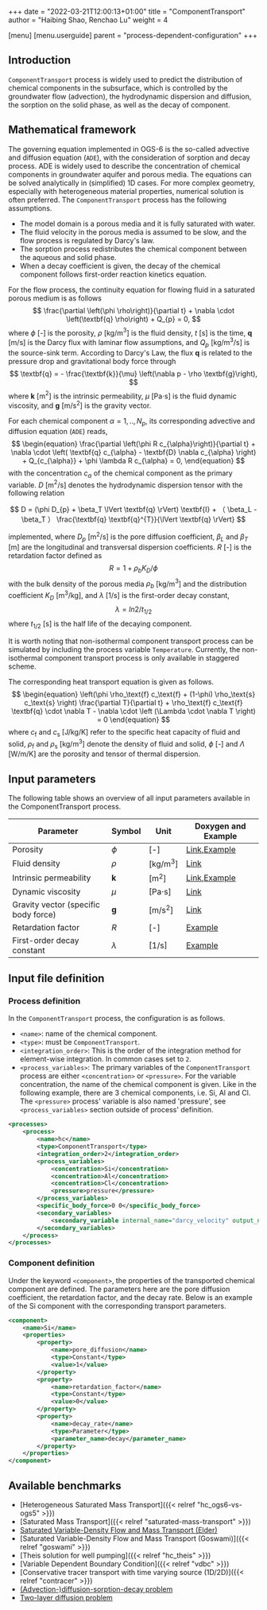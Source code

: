 +++
date = "2022-03-21T12:00:13+01:00"
title = "ComponentTransport"
author = "Haibing Shao, Renchao Lu"
weight = 4

[menu]
  [menu.userguide]
    parent = "process-dependent-configuration"
+++

## Introduction

`ComponentTransport` process is widely used to predict the distribution of chemical components in the subsurface, which is controlled by the groundwater flow (advection), the hydrodynamic dispersion and diffusion, the sorption on the solid phase, as well as the decay of component.

## Mathematical framework

The governing equation implemented in OGS-6 is the so-called advective and diffusion equation (`ADE`), with the consideration of sorption and decay process. ADE is widely used to describe the concentration of chemical components in groundwater aquifer and porous media. The equations can be solved analytically in (simplified) 1D cases. For more complex geometry, especially with heterogeneous material properties, numerical solution is often preferred. The `ComponentTransport` process has the following assumptions.

* The model domain is a porous media and it is fully saturated with water.
* The fluid velocity in the porous media is assumed to be slow, and the flow process is regulated by Darcy's law.
* The sorption process redistributes the chemical component between the aqueous and solid phase.
* When a decay coefficient is given, the decay of the chemical component follows first-order reaction kinetics equation.

For the flow process, the continuity equation for flowing fluid in a saturated porous medium is as follows
$$
\frac{\partial \left(\phi \rho\right)}{\partial t} + \nabla \cdot \left(\textbf{q} \rho\right) + Q_{p} = 0,
$$
where $\phi$ [-] is the porosity, $\rho$ [kg/m$^3$] is the fluid density, $t$ [s] is the time, $\textbf{q}$ [m/s] is the Darcy flux with laminar flow assumptions, and $Q_{p}$ [kg/m$^3$/s] is the source-sink term. According to Darcy's Law, the flux $\textbf{q}$ is related to the pressure drop and gravitational body force through
$$
\textbf{q} = - \frac{\textbf{k}}{\mu} \left(\nabla p - \rho \textbf{g}\right),
$$
where $\textbf{k}$ [m$^2$] is the intrinsic permeability, $\mu$ [Pa$\cdot$s] is the fluid dynamic viscosity, and $\textbf{g}$ [m/s$^2$] is the gravity vector.

For each chemical component $\alpha = 1, .., N_p$, its corresponding advective and diffusion equation (`ADE`) reads,
$$
\begin{equation}
\frac{\partial \left(\phi R c_{\alpha}\right)}{\partial t} + \nabla \cdot \left( \textbf{q} c_{\alpha} - \textbf{D} \nabla c_{\alpha} \right) + Q_{c_{\alpha}} + \phi \lambda R c_{\alpha} = 0,
\end{equation}
$$
with the concentration $c_{\alpha}$ of the chemical component as the primary variable. $D$ [m$^2$/s] denotes the hydrodynamic dispersion tensor with the following relation

$$
D = (\phi D_{p} + \beta_T  \lVert \textbf{q} \rVert) \textbf{I} + （ \beta_L - \beta_T ） \frac{\textbf{q} \textbf{q}^{T}}{\lVert \textbf{q} \rVert}
$$

implemented, where $D_p$ [m$^2$/s] is the pore diffusion coefficient, $\beta_L$ and $\beta_T$ [m] are the longitudinal and transversal dispersion coefficients. $R$ [-] is the retardation factor defined as
$$
R = 1 + \rho_{b} K_{D} / \phi
$$
with the bulk density of the porous media $\rho_{b}$ [kg/m$^3$] and the distribution coefficient $K_{D}$ [m$^3$/kg], and $\lambda$ [1/s] is the first-order decay constant,
$$
\lambda = ln 2 / t_{1/2}
$$
where $t_{1/2}$ [s] is the half life of the decaying component.

It is worth noting that non-isothermal component transport process can be simulated by including the process variable `Temperature`. Currently, the non-isothermal component transport process is only available in staggered scheme.

The corresponding heat transport equation is given as follows.
$$
\begin{equation}
\left(\phi \rho_\text{f} c_\text{f} + (1-\phi) \rho_\text{s} c_\text{s} \right) \frac{\partial T}{\partial t} + \rho_\text{f} c_\text{f} \textbf{q} \cdot \nabla  T - \nabla \cdot \left (\Lambda \cdot \nabla T \right) = 0
\end{equation}
$$
where $c_\text{f}$ and $c_\text{s}$ [J/kg/K] refer to the specific heat capacity of fluid and solid, $\rho_\text{f}$ and $\rho_\text{s}$ [kg/m$^3$] denote the density of fluid and solid, $\phi$ [-] and $\Lambda$ [W/m/K] are the porosity and tensor of thermal dispersion.

## Input parameters

The following table shows an overview of all input parameters available in the ComponentTransport process.

| Parameter                  | Symbol      | Unit       | Doxygen and Example              |
| -------------------------- | ----------- | ---------- | ---------------------- |
| Porosity                   | $\phi$      |[-]       |[Link](https://doxygen.opengeosys.org/de/d8f/ogs_file_param__material__porous_medium__porous_medium__porosity.html),[Example](https://gitlab.opengeosys.org/ogs/ogs/-/blob/master/Tests/Data/Parabolic/ComponentTransport/ConTracer/ConTracer_1d.prj) |
| Fluid density              | $\rho$      |[kg/m$^{3}$] |[Link](https://doxygen.opengeosys.org/d1/d47/ogs_file_param__material__fluid__density.html) |
| Intrinsic permeability     |$\textbf{k}$|[m$^{2}$]   | [Link](https://doxygen.opengeosys.org/d5/d06/ogs_file_param__material__porous_medium__permeability.html),[Example](https://gitlab.opengeosys.org/ogs/ogs/-/blob/master/Tests/Data/Parabolic/ComponentTransport/ConTracer/ConTracer_1d.prj)  |
| Dynamic viscosity          | $\mu$  |[Pa$\cdot$s]|[Link](https://doxygen.opengeosys.org/da/d5d/ogs_file_param__material__fluid__viscosity.html)|
| Gravity vector (specific body force) | $\textbf{g}$|[m/s$^{2}$] | [Link](https://doxygen.opengeosys.org/db/d19/ogs_file_param__prj__processes__process__componenttransport__specific_body_force) |
| Retardation factor         | $R$         |[-]         | [Example](https://doxygen.opengeosys.org/d0/d40/ogs_ctest_prj__parabolic__componenttransport__advectiondiffusionsorptiondecay__1d_advectiondiffusionsorptiondecay__prj) |
| First-order decay constant | $\lambda$   |[1/s]       | [Example](https://doxygen.opengeosys.org/d0/d40/ogs_ctest_prj__parabolic__componenttransport__advectiondiffusionsorptiondecay__1d_advectiondiffusionsorptiondecay__prj) |

## Input file definition

### Process definition

In the `ComponentTransport` process, the configuration is as follows.

* `<name>`: name of the chemical component.
* `<type>`: must be `ComponentTransport`.
* `<integration_order>`: This is the order of the integration method for element-wise integration. In common cases set to `2`.
* `<process_variables>`: The primary variables of the `ComponentTransport` process are either `<concentration>` or `<pressure>`. For the variable concentration, the name of the chemical component is given. Like in the following example, there are 3 chemical components, i.e. Si, Al and Cl. The `<pressure>` process' variable is also named 'pressure', see `<process_variables>` section outside of process' definition.

```xml
<processes>
    <process>
        <name>hc</name>
        <type>ComponentTransport</type>
        <integration_order>2</integration_order>
        <process_variables>
            <concentration>Si</concentration>
            <concentration>Al</concentration>
            <concentration>Cl</concentration>
            <pressure>pressure</pressure>
        </process_variables>
        <specific_body_force>0 0</specific_body_force>
        <secondary_variables>
            <secondary_variable internal_name="darcy_velocity" output_name="darcy_velocity"/>
        </secondary_variables>
    </process>
</processes>
```

### Component definition

Under the keyword `<component>`, the properties of the transported chemical component are defined. The parameters here are the pore diffusion coefficient, the retardation factor, and the decay rate. Below is an example of the Si component with the corresponding transport parameters.

```xml
<component>
    <name>Si</name>
    <properties>
        <property>
            <name>pore_diffusion</name>
            <type>Constant</type>
            <value>1</value>
        </property>
        <property>
            <name>retardation_factor</name>
            <type>Constant</type>
            <value>0</value>
        </property>
        <property>
            <name>decay_rate</name>
            <type>Parameter</type>
            <parameter_name>decay</parameter_name>
        </property>
    </properties>
</component>
```

## Available benchmarks

* [Heterogeneous Saturated Mass Transport]({{< relref "hc_ogs6-vs-ogs5" >}})
* [Saturated Mass Transport]({{< relref "saturated-mass-transport" >}})
* [Saturated Variable-Density Flow and Mass Transport (Elder)](https://www.opengeosys.org/docs/benchmarks/hydro-component/elder_jupyter/)
* [Saturated Variable-Density Flow and Mass Transport (Goswami)]({{< relref "goswami" >}})
* [Theis solution for well pumping]({{< relref "hc_theis" >}})
* [Variable Dependent Boundary Condition]({{< relref "vdbc" >}})
* [Conservative tracer transport with time varying source (1D/2D)]({{< relref "contracer" >}})
* [(Advection-)diffusion-sorption-decay problem](https://www.opengeosys.org/docs/benchmarks/hydro-component/diffusionsorptiondecay/)
* [Two-layer diffusion problem](https://www.opengeosys.org/docs/benchmarks/hydro-component/multilayerdiffusion/)
